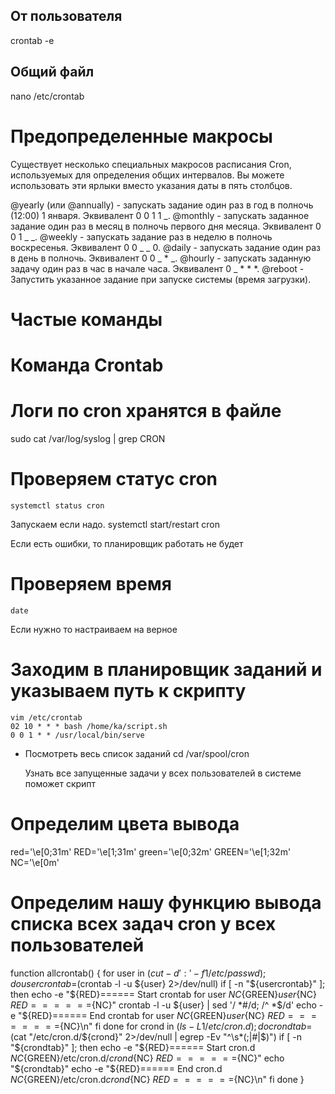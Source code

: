 <!-- Варианты запуска cron -->

## От пользователя

crontab -e

## Общий файл

nano /etc/crontab

# Предопределенные макросы

Существует несколько специальных макросов расписания Cron, используемых для определения общих интервалов. Вы можете использовать эти ярлыки вместо указания даты в пять столбцов.

@yearly (или @annually) - запускать задание один раз в год в полночь (12:00) 1 января. Эквивалент 0 0 1 1 _.
@monthly - запускать заданное задание один раз в месяц в полночь первого дня месяца. Эквивалент 0 0 1 _ _.
@weekly - запускать задание раз в неделю в полночь воскресенья. Эквивалент 0 0 _ _ 0.
@daily - запускать задание один раз в день в полночь. Эквивалент 0 0 _ \* _.
@hourly - запускать заданную задачу один раз в час в начале часа. Эквивалент 0 _ \* \* \*.
@reboot - Запустить указанное задание при запуске системы (время загрузки).

# Частые команды

<!-- Запуск каждые 5 минут

*/5 * * * * echo "Privet" >> /home/ka/logs/privet.log

Запуск в нужное время каждый день

50 12 * * * echo "Privet" >> /home/ka/logs/privet.log

Запуск в нужное время каждый день

50 12,17 * * * echo "Privet" >> /home/ka/logs/privet.log -->

# Команда Crontab

<!-- crontab -e - отредактировать файл crontab или создать его, если он еще не существует.
crontab -l - Показать содержимое файла crontab.
crontab -r - удалить текущий файл crontab.
crontab -i - Удалить текущий файл crontab с запросом перед удалением.
crontab -u - Изменить другой файл crontab. Требуются права системного администратора.
Команда crontab открывает файл crontab с помощью редактора, указанного в переменных окружения VISUAL или EDITOR. -->

# Логи по cron хранятся в файле

sudo cat /var/log/syslog | grep CRON

# Проверяем статус cron

    systemctl status cron

Запускаем если надо.
systemctl start/restart cron

Если есть ошибки, то планировщик работать не будет

# Проверяем время

    date

Если нужно то настраиваем на верное

# Заходим в планировщик заданий и указываем путь к скрипту

    vim /etc/crontab
    02 10 * * * bash /home/ka/script.sh
    0 0 1 * * /usr/local/bin/serve

- Посмотреть весь список заданий
  cd /var/spool/cron

  Узнать все запущенные задачи у всех пользователей в системе поможет скрипт

# Определим цвета вывода

red='\e[0;31m'
RED='\e[1;31m'
green='\e[0;32m'
GREEN='\e[1;32m'
NC='\e[0m'

# Определим нашу функцию вывода списка всех задач cron у всех пользователей

function allcrontab() {
for user in $(cut -d':' -f1 /etc/passwd); do
        usercrontab=$(crontab -l -u ${user} 2>/dev/null)
        if [ -n "${usercrontab}" ]; then
echo -e "${RED}====== Start crontab for user ${NC}${GREEN}${user}${NC} ${RED}======${NC}"
crontab -l -u ${user} | sed '/ *#/d; /^ *$/d'
echo -e "${RED}====== End crontab for user ${NC}${GREEN}${user}${NC} ${RED}========${NC}\n"
fi
done
for crond in $(ls -L1 /etc/cron.d); do
        crondtab=$(cat "/etc/cron.d/${crond}" 2>/dev/null | egrep -Ev "^\s*(;|#|$)")
if [ -n "${crondtab}" ]; then
echo -e "${RED}====== Start cron.d ${NC}${GREEN}/etc/cron.d/${crond}${NC} ${RED}======${NC}"
echo "${crondtab}"
            echo -e "${RED}====== End cron.d ${NC}${GREEN}/etc/cron.d${crond}${NC} ${RED}======${NC}\n"
fi
done
}
